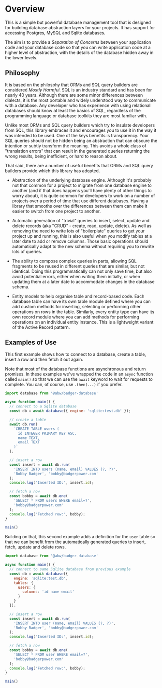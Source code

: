 # Overview

This is a simple but powerful database management tool that
is designed for building database abstraction layers for your
projects. It has support for accessing Postgres, MySQL and Sqlite
databases.

The aim is to provide a *Separation of Concerns* between your application
code and your database code so that you can write application code at a
higher level of abstraction, with the details of the database hidden away
in the lower levels.

## Philosophy

It is based on the philosphy that ORMs and SQL query builders are considered
*Mostly Harmful*.  SQL is an industry standard and has been for nearly 40
years.  Although there are some minor differences between dialects, it is
the most portable and widely understood way to communicate with a database.
Any developer who has experience with using relational databases should know
at least the basics of SQL, regardless of the programming language or database
toolkits they are most familiar with.

Unlike most ORMs and SQL query builders which try to insulate developers from
SQL, this library embraces it and encourages you to use it in the way it was
intended to be used.  One of the keys benefits is transparency.  Your SQL
queries should not be hidden being an abstraction that can obscure the
intention or subtly transform the meaning.  This avoids a whole class of
"translation errors" that can result in the generated queries returning
the wrong results, being inefficient, or hard to reason about.

That said, there are a number of useful benefits that ORMs and SQL query
builders provide which this library has adopted.

* Abstraction of the underlying database engine.  Although it's probably not
that common for a project to migrate from one database engine to another
(and if that does happens you'll have plenty of other things to worry about),
it is quite common for developers to work on a number of projects over a
period of time that use different databases.  Having a library that
smooths over the differences between them can make it easier to switch from
one project to another.

* Automatic generation of "trivial" queries to insert, select, update and delete
records (aka "CRUD" - create, read, update, delete).  As well as removing the
need to write lots of "boilerplate" queries to get your project up and running,
this is also useful when you modify tables at a later date to add or remove
columns.  Those basic operations should automatically adapt to the new
schema without requiring you to rewrite lots of queries.

* The ability to compose complex queries in parts, allowing SQL fragments
to be reused in different queries that are similar, but not identical.
Doing this programmatically can not only save time, but also avoid potential
errors, either when writing them initially, or when updating them at a later
date to accommodate changes in the database schema.

* Entity models to help organise table and record-based code.  Each database
table can have its own table module defined where you can add custom methods
for inserting, selecting or performing other operations on rows in the table.
Similarly, every entity type can have its own record module where you can
add methods for performing operations on an individual entity instance.  This
is a lightweight variant of the Active Record pattern.

## Examples of Use

This first example shows how to connect to a database, create a table,
insert a row and then fetch it out again.

Note that most of the database functions are asynchronous and return
promises.  In these examples we've wrapped the code in an `async` function
called `main()` so that we can use the `await` keyword to wait for requests
to complete. You can, of course, use `.then(...)` if you prefer.

```js
import database from '@abw/badger-database'

async function main() {
  // connect to a Sqlite database
  const db = await database({ engine: 'sqlite:test.db' });

  // create a table
  await db.run(
    `CREATE TABLE users (
      id INTEGER PRIMARY KEY ASC,
      name TEXT,
      email TEXT
    )`
  );

  // insert a row
  const insert = await db.run(
    'INSERT INTO users (name, email) VALUES (?, ?)',
    'Bobby Badger', 'bobby@badgerpower.com'
  );
  console.log("Inserted ID:", insert.id);

  // fetch a row
  const bobby = await db.one(
    'SELECT * FROM users WHERE email=?',
    'bobby@badgerpower.com'
  );
  console.log("Fetched row:", bobby);
}

main()
```

Building on that, this second example adds a definition for the `user`
table so that we can benefit from the automatically generated queries
to insert, fetch, update and delete rows.

```js
import database from '@abw/badger-database'

async function main() {
  // connect to same Sqlite database from previous example
  const db = await database({
    engine: 'sqlite:test.db',
    tables: {
      users: {
        columns: 'id name email'
      }
    }
  });

  // insert a row
  const insert = await db.run(
    'INSERT INTO user (name, email) VALUES (?, ?)',
    'Bobby Badger', 'bobby@badgerpower.com'
  );
  console.log("Inserted ID:", insert.id);

  // fetch a row
  const bobby = await db.one(
    'SELECT * FROM user WHERE email=?',
    'bobby@badgerpower.com'
  );
  console.log("Fetched row:", bobby);
}

main()
```
